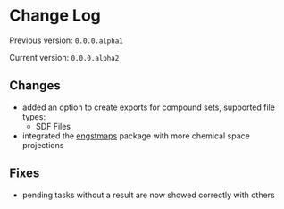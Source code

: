 # Change Log

Previous version: `0.0.0.alpha1`

Current version: `0.0.0.alpha2`

## Changes

- added an option to create exports for compound sets, supported file types:
    - SDF Files
- integrated the [engstmaps](./src/genui/maps/extensions/engstmaps) package with more chemical space projections

## Fixes
- pending tasks without a result are now showed correctly with others